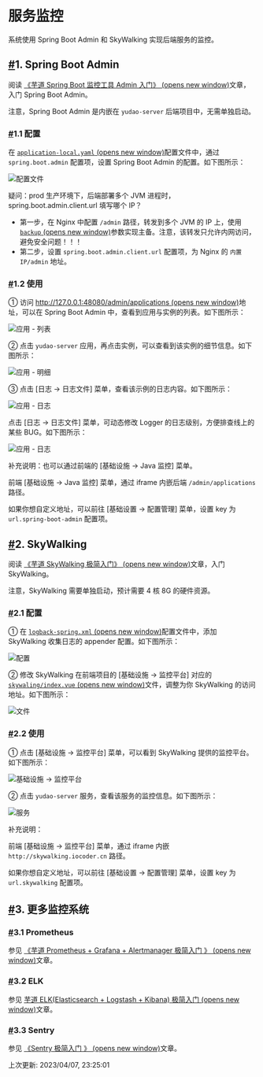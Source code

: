 # 服务监控

系统使用 Spring Boot Admin 和 SkyWalking 实现后端服务的监控。

## [#](https://doc.iocoder.cn/server-monitor/#_1-spring-boot-admin)1. Spring Boot Admin

阅读 [《芋道 Spring Boot 监控工具 Admin 入门》 (opens new window)](https://www.iocoder.cn/Spring-Boot/Admin/?yudao)文章，入门 Spring Boot Admin。

注意，Spring Boot Admin 是内嵌在 `yudao-server` 后端项目中，无需单独启动。

### [#](https://doc.iocoder.cn/server-monitor/#_1-1-配置)1.1 配置

在 [`application-local.yaml` (opens new window)](https://github.com/YunaiV/ruoyi-vue-pro/blob/master/yudao-server/src/main/resources/application-local.yaml#L136-L146)配置文件中，通过 `spring.boot.admin` 配置项，设置 Spring Boot Admin 的配置。如下图所示：

![ 配置文件](https://doc.iocoder.cn/img/%E6%9C%8D%E5%8A%A1%E7%9B%91%E6%8E%A7/01.png)

疑问：prod 生产环境下，后端部署多个 JVM 进程时，spring.boot.admin.client.url 填写哪个 IP？

- 第一步，在 Nginx 中配置 `/admin` 路径，转发到多个 JVM 的 IP 上，使用 [`backup` (opens new window)](https://blog.csdn.net/bolg_hero/article/details/73382117)参数实现主备。注意，该转发只允许内网访问，避免安全问题！！！
- 第二步，设置 `spring.boot.admin.client.url` 配置项，为 Nginx 的 `内置 IP/admin` 地址。

### [#](https://doc.iocoder.cn/server-monitor/#_1-2-使用)1.2 使用

① 访问 [http://127.0.0.1:48080/admin/applications (opens new window)](http://127.0.0.1:48080/admin/applications)地址，可以在 Spring Boot Admin 中，查看到应用与实例的列表。如下图所示：

![应用 - 列表](https://doc.iocoder.cn/img/%E6%9C%8D%E5%8A%A1%E7%9B%91%E6%8E%A7/02.png)

② 点击 `yudao-server` 应用，再点击实例，可以查看到该实例的细节信息。如下图所示：

![应用 - 明细](https://doc.iocoder.cn/img/%E6%9C%8D%E5%8A%A1%E7%9B%91%E6%8E%A7/03.png)

③ 点击 [日志 -> 日志文件] 菜单，查看该示例的日志内容。如下图所示：

![应用 - 日志](https://doc.iocoder.cn/img/%E6%9C%8D%E5%8A%A1%E7%9B%91%E6%8E%A7/04.png)

点击 [日志 -> 日志文件] 菜单，可动态修改 Logger 的日志级别，方便排查线上的某些 BUG。如下图所示：

![应用 - 日志](https://doc.iocoder.cn/img/%E6%9C%8D%E5%8A%A1%E7%9B%91%E6%8E%A7/05.png)

补充说明：也可以通过前端的 [基础设施 -> Java 监控] 菜单。

前端 [基础设施 -> Java 监控] 菜单，通过 iframe 内嵌后端 `/admin/applications` 路径。

如果你想自定义地址，可以前往 [基础设置 -> 配置管理] 菜单，设置 key 为 `url.spring-boot-admin` 配置项。

## [#](https://doc.iocoder.cn/server-monitor/#_2-skywalking)2. SkyWalking

阅读 [《芋道 SkyWalking 极简入门》 (opens new window)](https://www.iocoder.cn/SkyWalking/install/?yudao)文章，入门 SkyWalking。

注意，SkyWalking 需要单独启动，预计需要 4 核 8G 的硬件资源。

### [#](https://doc.iocoder.cn/server-monitor/#_2-1-配置)2.1 配置

① 在 [`logback-spring.xml` (opens new window)](https://github.com/YunaiV/ruoyi-vue-pro/blob/master/yudao-server/src/main/resources/logback-spring.xml)配置文件中，添加 SkyWalking 收集日志的 appender 配置。如下图所示：

![ 配置](https://doc.iocoder.cn/img/%E6%9C%8D%E5%8A%A1%E7%9B%91%E6%8E%A7/10.png)

② 修改 SkyWalking 在前端项目的 [基础设施 -> 监控平台] 对应的 [`skywaling/index.vue` (opens new window)](https://github.com/YunaiV/ruoyi-vue-pro/blob/master/yudao-ui-admin/src/views/infra/skywalking/index.vue#L11)文件，调整为你 SkyWalking 的访问地址。如下图所示：

![ 文件](https://doc.iocoder.cn/img/%E6%9C%8D%E5%8A%A1%E7%9B%91%E6%8E%A7/11.png)

### [#](https://doc.iocoder.cn/server-monitor/#_2-2-使用)2.2 使用

① 点击 [基础设施 -> 监控平台] 菜单，可以看到 SkyWalking 提供的监控平台。如下图所示：

![基础设施 -> 监控平台](https://doc.iocoder.cn/img/%E6%9C%8D%E5%8A%A1%E7%9B%91%E6%8E%A7/21.png)

② 点击 `yudao-server` 服务，查看该服务的监控信息。如下图所示：

![ 服务](https://doc.iocoder.cn/img/%E6%9C%8D%E5%8A%A1%E7%9B%91%E6%8E%A7/22.png)

补充说明：

前端 [基础设施 -> 监控平台] 菜单，通过 iframe 内嵌 `http://skywalking.iocoder.cn` 路径。

如果你想自定义地址，可以前往 [基础设置 -> 配置管理] 菜单，设置 key 为 `url.skywalking` 配置项。

## [#](https://doc.iocoder.cn/server-monitor/#_3-更多监控系统)3. 更多监控系统

### [#](https://doc.iocoder.cn/server-monitor/#_3-1-prometheus)3.1 Prometheus

参见 [《芋道 Prometheus + Grafana + Alertmanager 极简入门 》 (opens new window)](https://www.iocoder.cn/Prometheus/install/?yudao)文章。

### [#](https://doc.iocoder.cn/server-monitor/#_3-2-elk)3.2 ELK

参见 [芋道 ELK(Elasticsearch + Logstash + Kibana) 极简入门 (opens new window)](https://www.iocoder.cn/Elasticsearch/ELK-install/?yudao)文章。

### [#](https://doc.iocoder.cn/server-monitor/#_3-3-sentry)3.3 Sentry

参见 [《Sentry 极简入门 》 (opens new window)](https://www.iocoder.cn/Sentry/install/?yudao)文章。

上次更新: 2023/04/07, 23:25:01